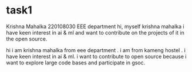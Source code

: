 # task1
Krishna Mahalka
220108030
EEE department
hi, myself krishna mahalka i have keen interest in ai & ml and want to contribute on the projects of it in the open source.

hi i am krishna mahalka from eee department . i am from kameng hostel .
i have keen interest in ai & ml. i want to contribute to open source because i want to explore large code bases and participate in gsoc.